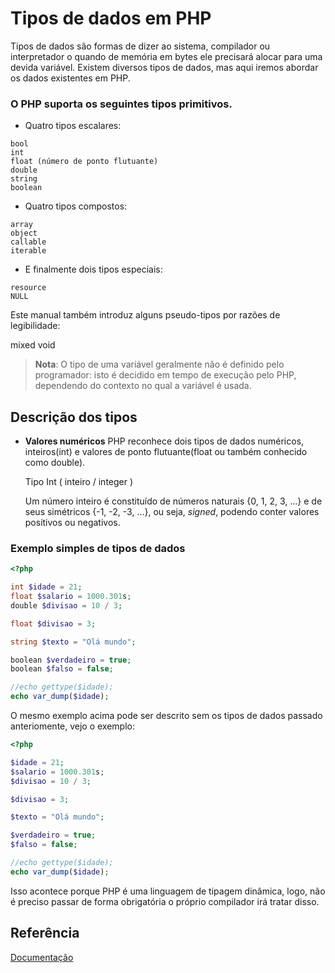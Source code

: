 # Tipos de dados em PHP
Tipos de dados são formas de dizer ao sistema, compilador ou interpretador o quando de memória em bytes ele precisará alocar para uma devida variável. Existem diversos tipos de dados, mas aqui iremos abordar os dados existentes em PHP.

### O PHP suporta os seguintes tipos primitivos.

* Quatro tipos escalares:

```
bool
int
float (número de ponto flutuante)
double
string
boolean
```
* Quatro tipos compostos:
```
array
object
callable
iterable
```

* E finalmente dois tipos especiais:
```
resource
NULL
```

Este manual também introduz alguns pseudo-tipos por razões de legibilidade:

mixed
void

> **Nota**: O tipo de uma variável geralmente não é definido pelo programador: isto é decidido em tempo de execução pelo PHP, dependendo do contexto no qual a variável é usada.

## Descrição dos tipos

* **Valores numéricos**
  PHP reconhece dois tipos de dados numéricos, inteiros(int) e valores de ponto flutuante(float ou também conhecido como double).

  Tipo Int ( inteiro / integer )

  Um número inteiro é constituído de números naturais {0, 1, 2, 3, …} e de seus simétricos {-1, -2, -3, …}, ou seja, _signed_, podendo conter valores positivos ou negativos.

### Exemplo simples de tipos de dados

```php
<?php

int $idade = 21;
float $salario = 1000.301s;
double $divisao = 10 / 3;

float $divisao = 3;

string $texto = "Olá mundo";

boolean $verdadeiro = true;
boolean $falso = false;

//echo gettype($idade);
echo var_dump($idade);
```

O mesmo exemplo acima pode ser descrito sem os tipos de dados passado anteriomente, vejo o exemplo:

```php
<?php

$idade = 21;
$salario = 1000.301s;
$divisao = 10 / 3;

$divisao = 3;

$texto = "Olá mundo";

$verdadeiro = true;
$falso = false;

//echo gettype($idade);
echo var_dump($idade);
```
Isso acontece porque PHP é uma linguagem de tipagem dinâmica, logo, não é preciso passar de forma obrigatória o próprio compilador irá tratar disso.

## Referência

[Documentação](https://www.php.net/manual/pt_BR/language.types.intro.php)
